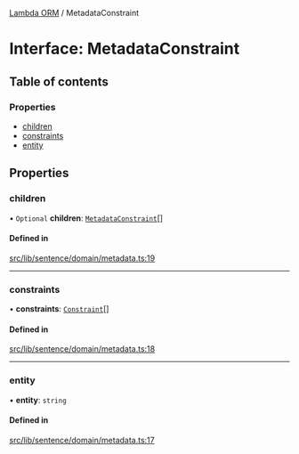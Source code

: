 [Lambda ORM](../README.md) / MetadataConstraint

# Interface: MetadataConstraint

## Table of contents

### Properties

- [children](MetadataConstraint.md#children)
- [constraints](MetadataConstraint.md#constraints)
- [entity](MetadataConstraint.md#entity)

## Properties

### children

• `Optional` **children**: [`MetadataConstraint`](MetadataConstraint.md)[]

#### Defined in

[src/lib/sentence/domain/metadata.ts:19](https://github.com/FlavioLionelRita/lambdaorm-base/blob/33775f8/src/lib/sentence/domain/metadata.ts#L19)

___

### constraints

• **constraints**: [`Constraint`](Constraint.md)[]

#### Defined in

[src/lib/sentence/domain/metadata.ts:18](https://github.com/FlavioLionelRita/lambdaorm-base/blob/33775f8/src/lib/sentence/domain/metadata.ts#L18)

___

### entity

• **entity**: `string`

#### Defined in

[src/lib/sentence/domain/metadata.ts:17](https://github.com/FlavioLionelRita/lambdaorm-base/blob/33775f8/src/lib/sentence/domain/metadata.ts#L17)
